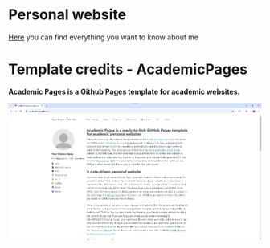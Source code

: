 # Personal website

[Here](https://santosimone.github.io) you can find everything you want to know about me

# Template credits - AcademicPages 
**Academic Pages is a Github Pages template for academic websites.**

![Academic Pages template example](images/homepage.png "Academic Pages template example")
